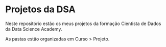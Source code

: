# Projetos da DSA

Neste repositório estão os meus projetos da formação Cientista de Dados da Data Science Academy.

As pastas estão organizadas em Curso > Projeto.
